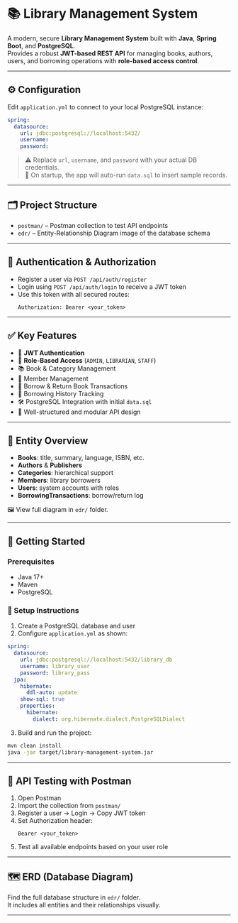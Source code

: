 
# 📚 Library Management System

A modern, secure **Library Management System** built with **Java**, **Spring Boot**, and **PostgreSQL**.  
Provides a robust **JWT-based REST API** for managing books, authors, users, and borrowing operations with **role-based access control**.

---

## ⚙️ Configuration

Edit `application.yml` to connect to your local PostgreSQL instance:

```yaml
spring:
  datasource:
    url: jdbc:postgresql://localhost:5432/
    username:
    password:
```

> ⚠️ Replace `url`, `username`, and `password` with your actual DB credentials.  
> 🧪 On startup, the app will auto-run `data.sql` to insert sample records.

---

## 🗂️ Project Structure

- `postman/` – Postman collection to test API endpoints  
- `edr/` – Entity-Relationship Diagram image of the database schema  

---

## 🔐 Authentication & Authorization

- Register a user via `POST /api/auth/register`
- Login using `POST /api/auth/login` to receive a JWT token
- Use this token with all secured routes:
  ```
  Authorization: Bearer <your_token>
  ```

---

## ✅ Key Features

- 🔐 **JWT Authentication**  
- 👥 **Role-Based Access** (`ADMIN`, `LIBRARIAN`, `STAFF`)  
- 📚 Book & Category Management  
- 👤 Member Management  
- 🔁 Borrow & Return Book Transactions  
- 📖 Borrowing History Tracking  
- 🛠 PostgreSQL Integration with initial `data.sql`  
- 📄 Well-structured and modular API design

---

## 🧾 Entity Overview

- **Books**: title, summary, language, ISBN, etc.  
- **Authors** & **Publishers**  
- **Categories**: hierarchical support  
- **Members**: library borrowers  
- **Users**: system accounts with roles  
- **BorrowingTransactions**: borrow/return log

🖼 View full diagram in `edr/` folder.

---

## 🚀 Getting Started

### Prerequisites

- Java 17+
- Maven
- PostgreSQL

### 🧰 Setup Instructions

1. Create a PostgreSQL database and user
2. Configure `application.yml` as shown:

```yaml
spring:
  datasource:
    url: jdbc:postgresql://localhost:5432/library_db
    username: library_user
    password: library_pass
  jpa:
    hibernate:
      ddl-auto: update
    show-sql: true
    properties:
      hibernate:
        dialect: org.hibernate.dialect.PostgreSQLDialect
```

3. Build and run the project:

```bash
mvn clean install
java -jar target/library-management-system.jar
```

---

## 🧪 API Testing with Postman

1. Open Postman
2. Import the collection from `postman/`
3. Register a user → Login → Copy JWT token
4. Set Authorization header:
   ```
   Bearer <your_token>
   ```
5. Test all available endpoints based on your user role

---

## 🗺 ERD (Database Diagram)

Find the full database structure in `edr/` folder.  
It includes all entities and their relationships visually.

---
